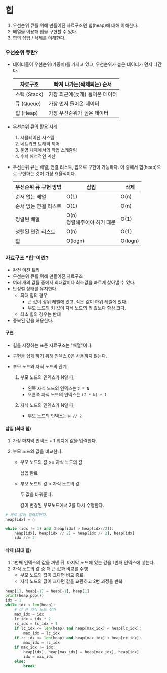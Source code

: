 # 힙

1. 우선순위 큐를 위해 만들어진 자료구조인 힙(heap)에 대해 이해한다.
2. 배열을 이용해 힙을 구현할 수 있다.
3. 힙의 삽입 / 삭제를 이해한다.



### 우선순위 큐란?

- 데이터들이 우선순위(가중치)를 가지고 있고, 우선순위가 높은 데이터가 먼저 나간다.

    | 자료구조     | 빠져 나가는(삭제되는) 순서      |
    | ------------ | ------------------------------- |
    | 스택 (Stack) | 가장 최근에(늦게) 들어온 데이터 |
    | 큐 (Queue)   | 가장 먼저 들어온 데이터         |
    | 힙 (Heap)    | 가장 우선순위가 높은 데이터     |



- 우선순위 큐의 활용 사례
  1. 시뮬레이션 시스템
  2. 네트워크 트래픽 제어
  3. 운영 체제에서의 작업 스케쥴링
  4. 수치 해석적인 계산



- 우선순위 큐는 배열, 연결 리스트, 힙으로 구현이 가능하다. 이 중에서 힙(heap)으로 구현하는 것이 가장 효율적이다.

  | 우선순위 큐 구현 방법 | 삽입                             | 삭제    |
  | --------------------- | -------------------------------- | ------- |
  | 순서 없는 배열        | O(1)                             | O(n)    |
  | 순서 없는 연결 리스트 | O(1)                             | O(n)    |
  | 정렬된 배열           | O(n)<br />정렬해주어야 하기 때문 | O(1)    |
  | 정렬된 연결 리스트    | O(n)                             | O(1)    |
  | 힙                    | O(logn)                          | O(logn) |



### 자료구조 "힙"이란?

- 완전 이진 트리
- 우선순위 큐를 위해 만들어진 자료구조
- 여러 개의 값들 중에서 최대값이나 최소값을 빠르게 찾아낼 수 있다.
- 반정렬 상태를 유지한다.
  - 최대 힙의 경우
    - 큰 값이 상위 레벨에 있고, 작은 값이 하위 레벨에 있다.
    - 부모 노드의 키 값이 자식 노드의 키 값보다 항상 크다.
  - 최소 힙의 경우는 반대
- 중복된 값을 허용한다.



#### 구현

- 힙을 저장하는 표준 자료구조는 "배열"이다.

- 구현을 쉽게 하기 위해 인덱스 0은 사용하지 않는다.

- 부모 노드와 자식 노드의 관계

  1. 부모 노드의 인덱스가 N일 때,
     - 왼쪽 자식 노드의 인덱스는 `2 * N`
     - 오른쪽 자식 노드의 인덱스는 `(2 * N) + 1`

  2. 자식 노드의 인덱스가 N일 때,
     - 부모 노드의 인덱스는 `N // 2`



#### 삽입 (최대 힙)

1. 가장 마지막 인덱스 + 1 위치에 값을 입력한다.

2. 부모 노드와 값을 비교한다.

   - 부모 노드의 값 >=  자식 노드의 값

     삽입 완료

   - 부모 노드의 값 < 자식 노드의 값

     두 값을 바꿔준다.

     값이 변경된 부모노드에서 2를 다시 수행한다.

```python
# 새로 값이 입력되었다.
heap[idx] = n

while (idx != 1) and (heap[idx] > heap[idx//2]):
    heap[idx], heap[idx // 2] = heap[idx // 2], heap[idx]
    idx //= 2
```



#### 삭제 (최대 힙)

1. 1번째 인덱스의 값을 꺼낸 뒤, 마지막 노드에 있는 값을 1번째 인덱스에 넣는다.
2. 자식 노드의 값 중 더 큰 값과 비교를 수행
   - 부모 노드의 값이 크다면 비교 종료
   - 자식 노드의 값이 크다면 값을 교환하고 2번 과정을 반복

```python
heap[1], heap[-1] = heap[-1], heap[1]
print(heap.pop())
idx = 1
while idx < len(heap):
    # 더 큰 자식 노드 찾기
    max_idx = idx
    lc_idx = idx * 2
    rc_idx = lc_idx + 1
    if lc_idx <= len(heap) and heap[max_idx] < heap[lc_idx]:
        max_idx = lc_idx
    if rc_idx <= len(heap) and heap[max_idx] < heap[rc_idx]:
        max_idx = rc_idx
    if max_idx != idx:
        heap[idx], heap[max_idx] = heap[max_idx], heap[idx]
        idx = max_idx
    else:
        break
```























